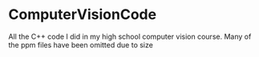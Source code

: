# ComputerVisionCode
 All the C++ code I did in my high school computer vision course. Many of the ppm files have been omitted due to size
